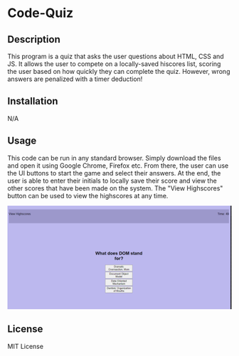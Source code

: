 # Code-Quiz

## Description

This program is a quiz that asks the user questions about HTML, CSS and JS. It allows the user to compete on a locally-saved hiscores list, scoring the user based on how quickly they can complete the quiz. However, wrong answers are penalized with a timer deduction! 

## Installation

N/A

## Usage

This code can be run in any standard browser. Simply download the files and open it using Google Chrome, Firefox etc. From there, the user can use the UI buttons to start the game and select their answers. At the end, the user is able to enter their initials to locally save their score and view the other scores that have been made on the system. The "View Highscores" button can be used to view the highscores at any time.

!["Gameplay screenshot"](assets/images/screenshot1.png)

## License

MIT License